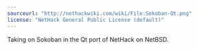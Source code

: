```yaml
---
sourceurl: "http://nethackwiki.com/wiki/File:Sokoban-Qt.png"
license: "NetHack General Public License (default)"
---
```

Taking on Sokoban in the Qt port of NetHack on NetBSD.
